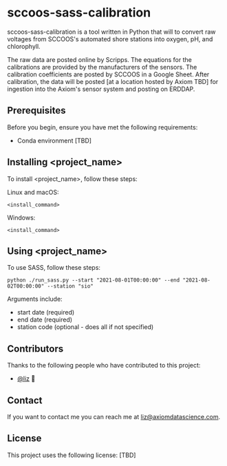 # sccoos-sass-calibration

sccoos-sass-calibration is a tool written in Python that will to convert raw voltages from SCCOOS's automated shore 
stations into oxygen, pH, and chlorophyll.

The raw data are posted online by Scripps. The equations for the calibrations are provided by the manufacturers of the
sensors. The calibration coefficients are posted by SCCOOS in a Google Sheet. After calibration, the data will be
posted [at a location hosted by Axiom TBD] for ingestion into the Axiom's sensor system and posting on ERDDAP.

## Prerequisites

Before you begin, ensure you have met the following requirements:

* Conda environment [TBD]
<!--- These are just example requirements. Add, duplicate or remove as required
* You have installed the latest version of `<coding_language/dependency/requirement_1>`
* You have a `<Windows/Linux/Mac>` machine. State which OS is supported/which is not.
* You have read `<guide/link/documentation_related_to_project>`.
--->

## Installing <project_name>

To install <project_name>, follow these steps:

Linux and macOS:
```
<install_command>
```

Windows:
```
<install_command>
```
## Using <project_name>

To use SASS, follow these steps:

```
python ./run_sass.py --start "2021-08-01T00:00:00" --end "2021-08-02T00:00:00" --station "sio"
```
Arguments include:
* start date (required)
* end date (required)
* station code (optional - does all if not specified)

<!--- 
## Contributing to <project_name>
If your README is long or you have some specific process or steps you want contributors to follow, 
consider creating a separate CONTRIBUTING.md file
To contribute to <project_name>, follow these steps:

1. Fork this repository.
2. Create a branch: `git checkout -b <branch_name>`.
3. Make your changes and commit them: `git commit -m '<commit_message>'`
4. Push to the original branch: `git push origin <project_name>/<location>`
5. Create the pull request.

Alternatively see the GitHub documentation on [creating a pull request](https://help.github.com/en/github/collaborating-with-issues-and-pull-requests/creating-a-pull-request).
--->

## Contributors

Thanks to the following people who have contributed to this project:

* [@liz](https://github.com/eldobbins) 📖
<!---* [@cainwatson](https://github.com/cainwatson) 🐛
* [@calchuchesta](https://github.com/calchuchesta) 🐛 

You might want to consider using something like the [All Contributors](https://github.com/all-contributors/all-contributors) specification and its [emoji key](https://allcontributors.org/docs/en/emoji-key).
--->
## Contact

If you want to contact me you can reach me at <liz@axiomdatascience.com>.

## License
<!--- If you're not sure which open license to use see https://choosealicense.com/--->

This project uses the following license: <!--- [<license_name>](<link>). ---> [TBD]